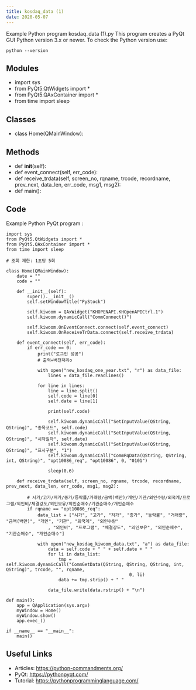 ```yaml
---
title: kosdaq_data (1)
date: 2020-05-07
---
```

Example Python program kosdaq_data (1).py
This program creates a PyQt GUI
Python version 3.x or newer.
To check the Python version use:

    python --version

## Modules

* import sys
* from PyQt5.QtWidgets import *
* from PyQt5.QAxContainer import *
* from time import sleep

## Classes

* class Home(QMainWindow):

## Methods

* def __init__(self):
* def event_connect(self, err_code):
* def receive_trdata(self, screen_no, rqname, trcode, recordname, prev_next, data_len, err_code, msg1, msg2):
* def main():

## Code

Example Python PyQt program :

    import sys
    from PyQt5.QtWidgets import *
    from PyQt5.QAxContainer import *
    from time import sleep
    
    # 조회 제한: 1초당 5회
    
    class Home(QMainWindow):
        date = ""
        code = ""
    
        def __init__(self):
            super().__init__()
            self.setWindowTitle("PyStock")
    
            self.kiwoom = QAxWidget("KHOPENAPI.KHOpenAPICtrl.1")
            self.kiwoom.dynamicCall("CommConnect()")
    
            self.kiwoom.OnEventConnect.connect(self.event_connect)
            self.kiwoom.OnReceiveTrData.connect(self.receive_trdata)
    
        def event_connect(self, err_code):
            if err_code == 0:
                print("로그인 성공")
                # 출력=버전처리o
    
                with open("new_kosdaq_one_year.txt", "r") as data_file:
                    lines = data_file.readlines()
    
                for line in lines:
                    line = line.split()
                    self.code = line[0]
                    self.date = line[1]
    
                    print(self.code)
    
                    self.kiwoom.dynamicCall("SetInputValue(QString, QString)", "종목코드", self.code)
                    self.kiwoom.dynamicCall("SetInputValue(QString, QString)", "시작일자", self.date)
                    self.kiwoom.dynamicCall("SetInputValue(QString, QString)", "표시구분", "1")
                    self.kiwoom.dynamicCall("CommRqData(QString, QString, int, QString)", "opt10086_req", "opt10086", 0, "0101")
    
                    sleep(0.6)
    
        def receive_trdata(self, screen_no, rqname, trcode, recordname, prev_next, data_len, err_code, msg1, msg2):
    
            # 시가/고가/저가/종가/등락률/거래량/금액(백만)/개인/기관/외인수량/외국계/프로그램/외인비/체결강도/외인보유/외인순매수/기관순매수/개인순매수
            if rqname == "opt10086_req":
                data_list = ["시가", "고가", "저가", "종가", "등락률", "거래량", "금액(백만)", "개인", "기관", "외국계", "외인수량"
                    , "외인비", "프로그램", "체결강도", "외인보유", "외인순매수", "기관순매수", "개인순매수"]
    
                with open("new_kosdaq_kiwoom_data.txt", "a") as data_file:
                    data = self.code + " " + self.date + " "
                    for li in data_list:
                        tmp = self.kiwoom.dynamicCall("CommGetData(QString, QString, QString, int, QString)", trcode, "", rqname,
                                                   0, li)
                        data += tmp.strip() + " "
    
                    data_file.write(data.rstrip() + "\n")
    
    def main():
        app = QApplication(sys.argv)
        myWindow = Home()
        myWindow.show()
        app.exec_()
    
    if __name__ == "__main__":
        main()

## Useful Links

- Articles: https://python-commandments.org/
- PyQt: https://pythonpyqt.com/
- Tutorial: https://pythonprogramminglanguage.com/
